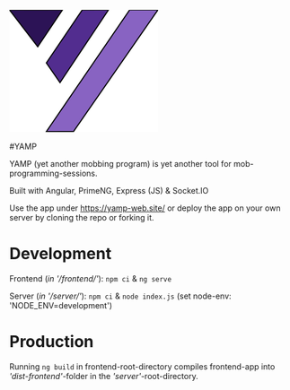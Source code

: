 ![erf](frontend/src/assets/images/yamp_logo.svg)

#YAMP

YAMP (yet another mobbing program) is yet another tool for mob-programming-sessions.

Built with Angular, PrimeNG, Express (JS) & Socket.IO

Use the app under https://yamp-web.site/ 
or deploy the app on your own server by cloning the repo 
or forking it.


# Development
 
Frontend (_in '/frontend/'_): `npm ci` & `ng serve`

Server (_in '/server/'_): `npm ci` & `node index.js` (set node-env: 'NODE_ENV=development')

# Production

Running `ng build` in frontend-root-directory compiles frontend-app into _'dist-frontend'_-folder 
in the _'server'_-root-directory.